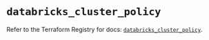 # `databricks_cluster_policy`

Refer to the Terraform Registry for docs: [`databricks_cluster_policy`](https://registry.terraform.io/providers/databricks/databricks/1.69.0/docs/resources/cluster_policy).
